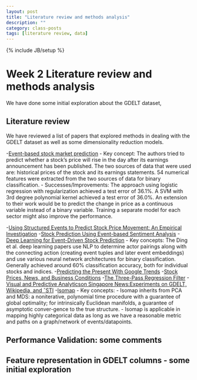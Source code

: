 ```yaml
---
layout: post
title: "Literature review and methods analysis"
description: ""
category: class-posts
tags: [literature review, data]
---
```

{% include JB/setup %}

# Week 2 Literature review and methods analysis

We have done some initial exploration about the GDELT dataset, 


## Literature review

We have reviewed a list of papers that explored methods in dealing with the GDELT dataset as well as some dimensionality reduction models.

-[Event-based stock market prediction](http://cs229.stanford.edu/proj2014/Hadi%20Pouransari,%20Hamid%20Chalabi,%20Event-based%20stock%20market%20prediction.pdf)
	- Key concept: The authors tried to predict whether a stock’s price will rise in the day after its earnings announcement has been published. The two sources of data that were used are: historical prices of the stock and its earnings statements. 54 numerical features were extracted from the two sources of data for binary classification.
	- Successes/Improvements: The approach using logistic regression with regularization achieved a test error of 36.1%. A SVM with 3rd degree polynomial kernel achieved a test error of 36.0%. An extension to their work would be to predict the change in price as a continuous variable instead of a binary variable. Training a separate model for each sector might also improve the performance.

-[Using Structured Events to Predict Stock Price Movement: An Empirical Investigation]( http://emnlp2014.org/papers/pdf/EMNLP2014148.pdf)
-[Stock Prediction Using Event-based Sentiment Analysis](http://ieeexplore.ieee.org/stamp/stamp.jsp?arnumber=6690034)
-[Deep Learning for Event-Driven Stock Prediction](http://ijcai.org/papers15/Papers/IJCAI15-329.pdf)
	- Key concepts: The Ding et al. deep learning papers use NLP to determine actor pairings along with the connecting action (creating event tuples and later event embeddings) and use various neural network architectures for binary classification.  Generally achieved around 60% classification accuracy, both for individual stocks and indices.
-[Predicting the Present With Google Trends](http://people.ischool.berkeley.edu/~hal/Papers/2011/ptp.pdf) 
-[Stock Prices, News, and Business Conditions](http://www.nber.org/papers/w3520.pdf)
-[The Three-Pass Regression Filter](http://faculty.chicagobooth.edu/bryan.kelly/research/pdf/Forecasting_theory.pdf)
-[Visual and Predictive Analyticson Singapore News:Experiments on GDELT, Wikipedia, and ˆSTI](http://arxiv.org/pdf/1404.1996v1.pdf)
-[Isomap](http://wearables.cc.gatech.edu/paper_of_week/isomap.pdf)
	- Key concepts: 
		- Isomap inherits from PCA and MDS: a noniterative, polynomial time procedure with a guarantee of global optimality; for intrinsically Euclidean manifolds, a guarantee of asymptotic conver-gence to the true structure.
		- Isomap is applicable in mapping highly categorical data as long as we have a reasonable metric and paths on a graph/network of events/datapoints.

## Performance Validation: some comments	 

## Feature representation in GDELT columns - some initial exploration
